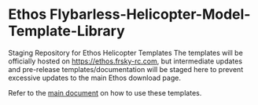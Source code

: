 # Ethos Flybarless-Helicopter-Model-Template-Library
Staging Repository for Ethos Helicopter Templates
The templates will be officially hosted on https://ethos.frsky-rc.com, but intermediate updates and pre-release templates/documentation will be staged here to prevent excessive updates to the main Ethos download page.

Refer to the [main document](Documentation/READ_THIS_DOCUMENT_FIRST!.pdf) on how to use these templates.
